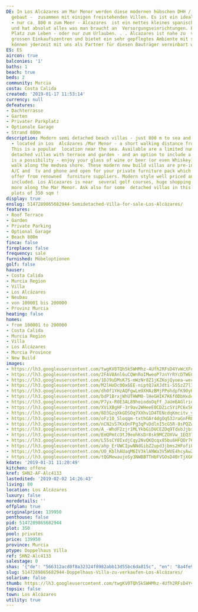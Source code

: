 ```yaml
---
DE: In Los Alcázares am Mar Menor werden diese modernen hübschen DHH / Doppelhaushälften
  gebaut -  zusammen mit einigen freistehenden Villen. Es ist ein idealer Standort
  - nur ca. 800 m zum Meer - Alcazares  ist ein nettes kleines spanisches Mittelmeerstädtchen
  und hat absolut alles was man braucht an  Versorgungseinrichtungen. Ein idealer
  Platz zum Leben - oder nur zum Urlauben. . . Alcazares ist nahe zu  vielen Golfplätzen,
  grossen Einkaufszentren und bietet ein sehr gepflegtes Ambiente mit spanischem Flair.  Besichtigungen
  können jderzeit mit uns als Partner für diesen Bauträger vereinbart werden.
ES: ES
aircon: true
balconies: '1'
baths: 1
beach: true
beds: 2
community: Murcia
costa: Costa Calida
created: '2019-01-17 11:53:14'
currency: null
defeatures:
- Dachterrasse
- Garten
- Privater Parkplatz
- Optionale Garage
- Strand 800m
description: Modern semi detached beach villas - just 800 m to sea and sandy beaches
  - located in Los  Alcázares /Mar Menor - a short walking distance from all amenities.
  This is a popular  location near the sea. Available are a limited number of semi
  detached villas with terrace and garden - and an option to include a private pool
  is a possibility - enjoy your glass of wine or beer (or even Whiskey) after a wonderful  beach
  walk along the medsea shore. These modern new build villas are pre-installed for
  A/C and  tv and phone and open for your private furniture pack which we have to
  offer from renowned  furniture suppliers. Modern style well priced and full service
  included. Los Alcazares is near  several golf courses, huge shopping malls - and
  more along the Mar Menor. Ask also for some  detached villas in this residence /
  plots of 350 sqm !
display: true
enslug: 5147289865682944-Semidetached-Villa-for-sale-Los-Alcázares/
features:
- Roof Terrace
- Garden
- Private Parking
- Optional Garage
- Beach 800m
finca: false
fireplace: false
frequency: sale
furnished: Möbeloptionen
golf: false
hauser:
- Costa Calida
- Murcia Region
- Villa
- Los Alcázares
- Neubau
- von 100001 bis 200000
- Provinz Murcia
heating: false
homes:
- from 100001 to 200000
- Costa Calida
- Murcia Region
- Villa
- Los Alcázares
- Murcia Province
- New Build
images:
- https://lh3.googleusercontent.com/twgKV0TQh5kSWHMhz-4Ufh2RFsD4YvWcXFogxguVjhPeaSAam4z41Gnsqdk2ZCZPxYLDPa-gke2PMq8QtYhIdA=w640-rj-e30-l100
- https://lh3.googleusercontent.com/2FAV8Anl6uCQWnRoIMweoP7znYrRYcDTWEChVrwnEF4b08FtjawAcR2x7-hwRkgcdVPh4Z1lQfVlL3tKdjOg=w640-rj-e30-l100
- https://lh3.googleusercontent.com/1DJ9uDMsK7S-mWzNr8Z1jKZKojQyoea-wecXuYhMMkwvZeOpf1rhqRsDhF-LRnuljwPCM4zV7e-60p1Vm1twGA=w640-rj-e30-l100
- https://lh3.googleusercontent.com/M2lHoDc0Ox6EE-niptQJaXJdti-S55zZ7lINs3UW3-UkTmIrnJIuv2qxdZuNrqcwPqN1XrNo61c8tEGn1fzk=w640-rj-e30-l100
- https://lh3.googleusercontent.com/dh0f1YHzAQFgwLm9XHAzBMjPPohdpfK90yHjfkcYaCZ4JP0VyQQuzbY9B_SQPGUpFAKZuPG6FgIIdj7rZUQ=w640-rj-e30-l100
- https://lh3.googleusercontent.com/bdP1BrxjWhUTHWM0-lHeGHIK7K6f0DbHxd4nhmjQrQKmNbw4CAZvWxNankedlBnxsm0soJaj4MRLEon3rPp-=w640-rj-e30-l100
- https://lh3.googleusercontent.com/P7yx-R0E3AL89hoiodoOqff_JaUmEAGlridIecAULGTSur02j7_-hT-WNfwtGxtd_cj9FRNsnq1StaF1Ycj16w=w640-rj-e30-l100
- https://lh3.googleusercontent.com/XViXBgHF-3r9av2WHeeE0CDZicSYiPC6x56SRQ8xPnMgRWaCoywonSrA6RubPquC2HrYeIb0uJ4_TqMY0kVc=w640-rj-e30-l100
- https://lh3.googleusercontent.com/8D3GzqXkGDSOq7XXhv1D4TENcdqKmcitv_yaevELd1tK1tW9naIQHWlave-Pm0SgwfEmbH47cvxPnv5oYTI=w640-rj-e30-l100
- https://lh3.googleusercontent.com/oFz1O_Sloqqm-txthGAr4dgOq53JraGnFRLYZAD5qmTyb04Hsq-ac04L5wQ72mmb9fQ-EZCLEibsBulHdT8=w640-rj-e30-l100
- https://lh3.googleusercontent.com/nCN2sS7KxOnFPg3qPvDdlnI5cG5R-8sPQZwqryG_TD5k2s8TyJQGCvFOcAFUbh3xmKNCodBjaXZ_jV5KW4Y=w640-rj-e30-l100
- https://lh3.googleusercontent.com/A_-WhdF2zjr1MLYkbGiDUCEZOq9TdxbJjbs3gYFw-KjMSVvoddUAIiS2adz0-IEqZKbSndQqUsFMjjs-Mf8DGw=w640-rj-e30-l100
- https://lh3.googleusercontent.com/EmQPmtcOtJ9eohKsDr8sk9MCZOXVw_1EQ3TEYKgZi5sRuHFE_rWUjm_-IvpOWK6Mf1mo2dsYuBPaL2BOuxGN=w640-rj-e30-l100
- https://lh3.googleusercontent.com/L55sCY0IxdjCqy2NvQKQcqx85bu6HFQOr762mY4lC_zVmgxH8g-wnVRrEdAkGFFxNZPpZagRwWD1pvRBQl4=w640-rj-e30-l100
- https://lh3.googleusercontent.com/ahp_ErUWCIpwNNdGibZ2upd3jbms2HFofi0XbxwIIv158WLEV_uWzc5APVwWc2Ox9x-pEMYm6AIOtVy938y3=w640-rj-e30-l100
- https://lh3.googleusercontent.com/UO_KblhAUaqM6IV3klANWa3V5WVE4hcyAwZeyZE6rVhvItlr3gGENHpkUgNYsPXP_Nrx3WfvpXwAXnaJkBO8jQ=w640-rj-e30-l100
- https://lh3.googleusercontent.com/tQGMewaujoSy3NWBBTTHbFVGOsD4BrTjXG6Ai_lGFIqqxY4UP7nknN-IWElwPVR2OsJ0_Z5_CeyDHaTA1dYy=w640-rj-e30-l100
kdate: '2019-01-31 11:20:49'
kitchen: offene
kref: SHN2-AF-Alc4133
lastedited: '2019-02-02 14:26:43'
living: 80
location: Los Alcázares
luxury: false
moredetails: ''
offplan: true
originalprice: 139950
penthouse: false
pid: 5147289865682944
plot: 350
pool: privates
price: 139950
province: Murcia
ptype: Doppelhaus Villa
ref: SHN2-Alc4133
salestage: 0
shas: '{"de": "566312acd8f8a32324f8982abb13d55bc6da815c", "en": "8a4fe96577b35eb162c254cbaff83d131c4fd895"}'
slug: 5147289865682944-Doppelhaus-Villa-zu-verkaufen-Los-Alcázares/
solarium: false
thumb: https://lh3.googleusercontent.com/twgKV0TQh5kSWHMhz-4Ufh2RFsD4YvWcXFogxguVjhPeaSAam4z41Gnsqdk2ZCZPxYLDPa-gke2PMq8QtYhIdA=w400-h240-n-rj-e30-l100
topsix: false
town: Los Alcázares
utility: true
---
```

